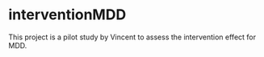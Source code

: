 # interventionMDD
This project is a pilot study by Vincent to assess the intervention effect for MDD.
